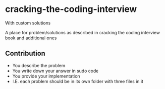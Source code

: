 # cracking-the-coding-interview 
With custom solutions

A place for problem/solutions as described in cracking the coding interview book and additional ones
## Contribution
* You describe the problem
* You write down your answer in sudo code
* You provide your implementation
* I.E. each problem should be in its own folder with three files in it
